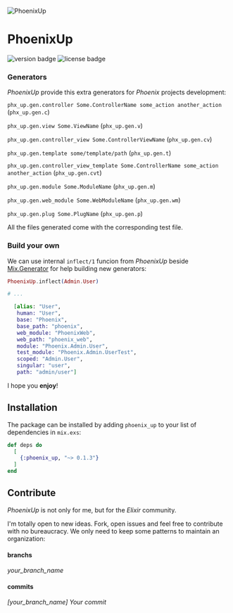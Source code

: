 ![PhoenixUp](https://raw.githubusercontent.com/henriquefernandez/phoenix_up/master/priv/static/logo-orange-small.png)

# PhoenixUp

![version badge](https://img.shields.io/hexpm/v/phoenix_up?style=plastic) ![license badge](https://img.shields.io/hexpm/l/phoenix_up?style=plastic)

### Generators

*PhoenixUp* provide this extra generators for *Phoenix* projects development:

`phx_up.gen.controller Some.ControllerName some_action another_action` (`phx_up.gen.c`)

`phx_up.gen.view Some.ViewName` (`phx_up.gen.v`)

`phx_up.gen.controller_view Some.ControllerViewName` (`phx_up.gen.cv`)

`phx_up.gen.template some/template/path` (`phx_up.gen.t`)

`phx_up.gen.controller_view_template Some.ControllerName some_action another_action` (`phx_up.gen.cvt`)

`phx_up.gen.module Some.ModuleName` (`phx_up.gen.m`)

`phx_up.gen.web_module Some.WebModuleName` (`phx_up.gen.wm`)

`phx_up.gen.plug Some.PlugName` (`phx_up.gen.p`)

All the files generated come with the corresponding test file.

### Build your own

We can use internal `inflect/1` funcion from *PhoenixUp* beside [Mix.Generator](https://hexdocs.pm/mix/Mix.Generator.html) for help building new generators:

```Elixir
PhoenixUp.inflect(Admin.User)

# ...

  [alias: "User",
   human: "User",
   base: "Phoenix",
   base_path: "phoenix",
   web_module: "PhoenixWeb",
   web_path: "phoenix_web",
   module: "Phoenix.Admin.User",
   test_module: "Phoenix.Admin.UserTest",
   scoped: "Admin.User",
   singular: "user",
   path: "admin/user"]
```

I hope you **enjoy**!

## Installation

The package can be installed by adding `phoenix_up` to your list of dependencies in `mix.exs`:

```elixir
def deps do
  [
    {:phoenix_up, "~> 0.1.3"}
  ]
end
```

## Contribute

*PhoenixUp* is not only for me, but for the *Elixir* community.

I'm totally open to new ideas. Fork, open issues and feel free to contribute with no bureaucracy. We only need to keep some patterns to maintain an organization:

#### branchs

*your_branch_name*

#### commits

*[your_branch_name] Your commit*

